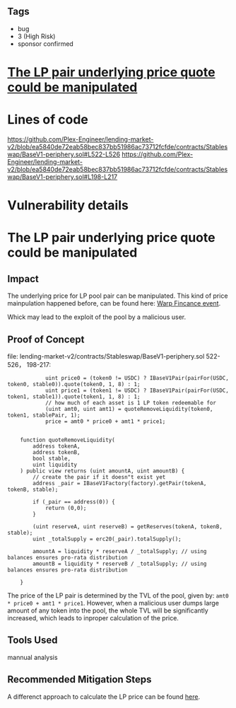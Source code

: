 ## Tags

- bug
- 3 (High Risk)
- sponsor confirmed

# [The LP pair underlying price quote could be manipulated](https://github.com/code-423n4/2022-06-canto-v2-findings/issues/152) 

# Lines of code

https://github.com/Plex-Engineer/lending-market-v2/blob/ea5840de72eab58bec837bb51986ac73712fcfde/contracts/Stableswap/BaseV1-periphery.sol#L522-L526
https://github.com/Plex-Engineer/lending-market-v2/blob/ea5840de72eab58bec837bb51986ac73712fcfde/contracts/Stableswap/BaseV1-periphery.sol#L198-L217


# Vulnerability details

# The LP pair underlying price quote could be manipulated


## Impact

The underlying price for LP pool pair can be manipulated. This kind of price mainpulation happened before, can be found here: [Warp Fincance event](https://rekt.news/warp-finance-rekt/).

Whick may lead to the exploit of the pool by a malicious user.

## Proof of Concept

file: lending-market-v2/contracts/Stableswap/BaseV1-periphery.sol
522-526， 198-217:
```
            uint price0 = (token0 != USDC) ? IBaseV1Pair(pairFor(USDC, token0, stable0)).quote(token0, 1, 8) : 1;
            uint price1 = (token1 != USDC) ? IBaseV1Pair(pairFor(USDC, token1, stable1)).quote(token1, 1, 8) : 1;
            // how much of each asset is 1 LP token redeemable for
            (uint amt0, uint amt1) = quoteRemoveLiquidity(token0, token1, stablePair, 1);
            price = amt0 * price0 + amt1 * price1;


    function quoteRemoveLiquidity(
        address tokenA,
        address tokenB,
        bool stable,
        uint liquidity
    ) public view returns (uint amountA, uint amountB) {
        // create the pair if it doesn"t exist yet
        address _pair = IBaseV1Factory(factory).getPair(tokenA, tokenB, stable);

        if (_pair == address(0)) {
            return (0,0);
        }

        (uint reserveA, uint reserveB) = getReserves(tokenA, tokenB, stable);
        uint _totalSupply = erc20(_pair).totalSupply();

        amountA = liquidity * reserveA / _totalSupply; // using balances ensures pro-rata distribution
        amountB = liquidity * reserveB / _totalSupply; // using balances ensures pro-rata distribution

    }
```

The price of the LP pair is determined by the TVL of the pool, given by:
`amt0 * price0 + amt1 * price1`. However, when a malicious user dumps large amount of any token into the pool, the whole TVL will be significantly increased, which leads to inproper calculation of the price.


## Tools Used
mannual analysis

## Recommended Mitigation Steps

A differenct approach to calculate the LP price can be found [here](https://cmichel.io/pricing-lp-tokens/).


